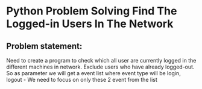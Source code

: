 # Python Problem Solving Find The Logged-in Users In The Network

## Problem statement:
Need to create a program to check which all user are currently logged in the different machines in network. Exclude users who have already logged-out.
So as parameter we will get a event list where event type will be login, logout - We need to focus on only these 2 event from the list

